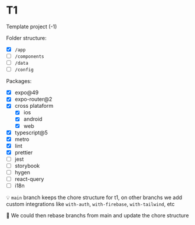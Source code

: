 # T1

Template project (-1)

Folder structure:

- [x] `/app`
- [ ] `/components`
- [ ] `/data`
- [ ] `/config`

Packages:

- [x] expo@49
- [x] expo-router@2
- [x] cross plataform
  - [x] ios
  - [x] android
  - [x] web
- [x] typescript@5
- [x] metro
- [x] lint
- [x] prettier
- [ ] jest
- [ ] storybook
- [ ] hygen
- [ ] react-query
- [ ] i18n

:bulb: `main` branch keeps the chore structure for t1, on other branchs we add custom integrations like `with-auth`, `with-firebase`, `with-tailwind`, etc

:thinking: We could then rebase branchs from main and update the chore structure
